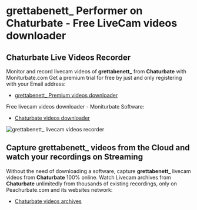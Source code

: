 # grettabenett_ Performer on Chaturbate - Free LiveCam videos downloader

## Chaturbate Live Videos Recorder

Monitor and record livecam videos of **grettabenett_** from **Chaturbate** with Moniturbate.com
Get a premium trial for free by just and only registering with your Email address:
* [grettabenett_ Premium videos downloader](https://moniturbate.com/request-demo-licence-key.html)

Free livecam videos downloader - Moniturbate Software:
* [Chaturbate videos downloader](https://moniturbate.com/moniturbate-download-software.html)

![grettabenett_ livecam videos recorder](https://peachurnet.com/templates/moniturbate-software.png)


## Capture grettabenett_ videos from the Cloud and watch your recordings on Streaming

Without the need of downloading a software, capture **grettabenett_** livecam videos from **Chaturbate** 100% online.
Watch Livecam archives from **Chaturbate** unlimitedly from thousands of existing recordings, only on Peachurbate.com and its websites network:
* [Chaturbate videos archives](https://peachurnet.com/)